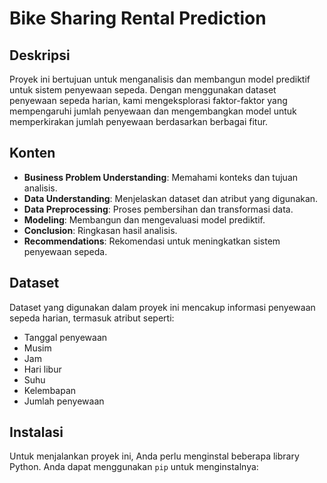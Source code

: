 # Bike Sharing Rental Prediction  
  
## Deskripsi  
Proyek ini bertujuan untuk menganalisis dan membangun model prediktif untuk sistem penyewaan sepeda. Dengan menggunakan dataset penyewaan sepeda harian, kami mengeksplorasi faktor-faktor yang mempengaruhi jumlah penyewaan dan mengembangkan model untuk memperkirakan jumlah penyewaan berdasarkan berbagai fitur.  
  
## Konten  
- **Business Problem Understanding**: Memahami konteks dan tujuan analisis.  
- **Data Understanding**: Menjelaskan dataset dan atribut yang digunakan.  
- **Data Preprocessing**: Proses pembersihan dan transformasi data.  
- **Modeling**: Membangun dan mengevaluasi model prediktif.  
- **Conclusion**: Ringkasan hasil analisis.  
- **Recommendations**: Rekomendasi untuk meningkatkan sistem penyewaan sepeda.  
  
## Dataset  
Dataset yang digunakan dalam proyek ini mencakup informasi penyewaan sepeda harian, termasuk atribut seperti:  
- Tanggal penyewaan  
- Musim  
- Jam  
- Hari libur  
- Suhu  
- Kelembapan  
- Jumlah penyewaan  
  
## Instalasi  
Untuk menjalankan proyek ini, Anda perlu menginstal beberapa library Python. Anda dapat menggunakan `pip` untuk menginstalnya:  
  
